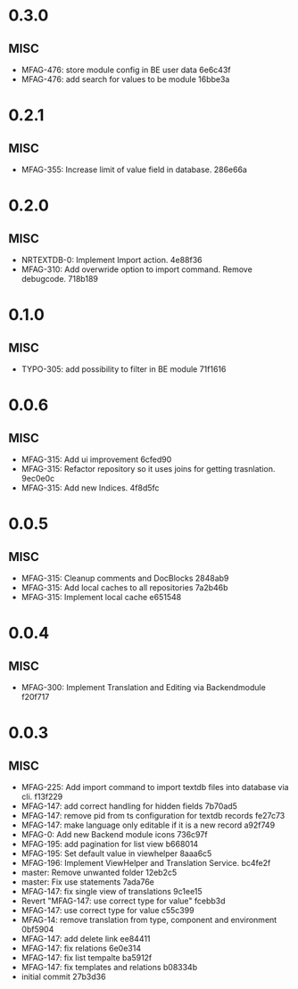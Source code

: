 # 0.3.0

## MISC
- MFAG-476: store module config in BE user data 6e6c43f
- MFAG-476: add search for values to be module 16bbe3a

# 0.2.1

## MISC
- MFAG-355: Increase limit of value field in database. 286e66a

# 0.2.0

## MISC
- NRTEXTDB-0: Implement Import action. 4e88f36
- MFAG-310: Add overwride option to import command. Remove debugcode. 718b189

# 0.1.0

## MISC
- TYPO-305: add possibility to filter in BE module 71f1616

# 0.0.6

## MISC
- MFAG-315: Add ui improvement 6cfed90
- MFAG-315: Refactor repository so it uses joins for getting trasnlation. 9ec0e0c
- MFAG-315: Add new Indices. 4f8d5fc

# 0.0.5

## MISC
- MFAG-315: Cleanup comments and DocBlocks 2848ab9
- MFAG-315: Add local caches to all repositories 7a2b46b
- MFAG-315: Implement local cache e651548

# 0.0.4

## MISC
- MFAG-300: Implement Translation and Editing via Backendmodule f20f717

# 0.0.3

## MISC
- MFAG-225: Add import command to import textdb files into database via cli. f13f229
- MFAG-147: add correct handling for hidden fields 7b70ad5
- MFAG-147: remove pid from ts configuration for textdb records fe27c73
- MFAG-147: make language only editable if it is a new record a92f749
- MFAG-0: Add new Backend module icons 736c97f
- MFAG-195: add pagination for list view b668014
- MFAG-195: Set default value in viewhelper 8aaa6c5
- MFAG-196: Implement ViewHelper and Translation Service. bc4fe2f
- master: Remove unwanted folder 12eb2c5
- master: Fix use statements 7ada76e
- MFAG-147: fix single view of translations 9c1ee15
- Revert "MFAG-147: use correct type for value" fcebb3d
- MFAG-147: use correct type for value c55c399
- MFAG-14: remove translation from type, component and environment 0bf5904
- MFAG-147: add delete link ee84411
- MFAG-147: fix relations 6e0e314
- MFAG-147: fix list tempalte ba5912f
- MFAG-147: fix templates and relations b08334b
- initial commit 27b3d36

